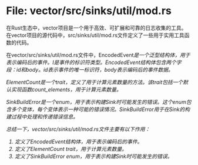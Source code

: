 # File: vector/src/sinks/util/mod.rs

在Rust生态中，vector项目是一个用于高效、可扩展和可靠的日志收集的工具。在vector项目的源代码中，src/sinks/util/mod.rs文件定义了一些用于实用工具函数的代码。

在vector/src/sinks/util/mod.rs文件中，EncodedEvent<I>是一个泛型结构体，用于表示编码后的事件。I是事件的标识符类型。EncodedEvent结构体包含两个字段：id和body。id表示事件的唯一标识符，body表示编码后的事件数据。

ElementCount是一个trait，定义了用于计算元素数量的方法。该trait包括一个默认实现函数count_elements，用于计算元素数量。

SinkBuildError是一个enum，用于表示构建Sink时可能发生的错误。这个enum包含多个变体，每个变体表示一种可能的错误情况。SinkBuildError用于在Sink的构建过程中处理和传递错误信息。

总结一下，vector/src/sinks/util/mod.rs文件主要有以下作用：
1. 定义了EncodedEvent<I>结构体，用于表示编码后的事件。
2. 定义了ElementCount trait，用于计算元素数量。
3. 定义了SinkBuildError enum，用于表示构建Sink时可能发生的错误。

